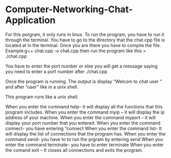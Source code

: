 # Computer-Networking-Chat-Application
For this porgram, it only runs in linux.
To run the program, you have to run it through the terminal. You have to go to the directory that the chat.cpp file is located at in the terminal. Once you are there you have to compile the file.
Example:g++ chat.cpp -o chat.cpp
then run the program like this = ./chat.cpp <port number>

You have to enter the port number or else you will get a message saying you need to enter a port number after ./chat.cpp <port number>

Once the program is running.  The output is display “Welcom to chat user “ and after  “user” like in a unix shell.

This program runs like a unix shell.

When you enter the command help- it will display all the functions that this program includes.
When you enter the command myip – it will display the ip address of your machine.
When you enter the command myport – it will display your port number that you entered.
When you enter the command connect- you have entering ”connect <ipaddress destination> <portnumber>
When you enter the command list- It will display the list of connections that the program has.
When you enter the command send- you have to to run the prgram by entering send<connection id destination> <message>
When you enter the command terminate- you have to enter terminate <connection id.>
When you enter the comand exit – It closes all connections and exits the program.
 
